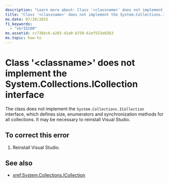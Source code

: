 ```yaml
---
description: "Learn more about: Class '<classname>' does not implement the System.Collections.ICollection interface"
title: "Class '<classname>' does not implement the System.Collections.ICollection interface"
ms.date: 07/20/2015
f1_keywords: 
  - "vbrID100"
ms.assetid: cc73bbc6-a283-41e0-b750-61ef553e83b3
ms.topic: how-to
---
```

# Class '\<classname>' does not implement the System.Collections.ICollection interface

The class does not implement the `System.Collections.ICollection` interface, which defines size, enumerators and synchronization methods for all collections. It may be necessary to reinstall Visual Studio.  
  
## To correct this error  
  
1. Reinstall Visual Studio.  
  
## See also

- <xref:System.Collections.ICollection>
